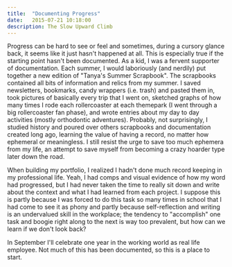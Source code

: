 ```yaml
---
title:  "Documenting Progress"
date:   2015-07-21 10:18:00
description: The Slow Upward Climb
---
```


Progress can be hard to see or feel and sometimes, during a cursory glance back, it seems like it just hasn't happened at all. 
This is especially true if the starting point hasn't been documented. As a kid, I was a fervent supporter of documentation. Each summer, I would laboriously (and nerdily) put together a new edition of "Tanya's Summer Scrapbook". The scrapbooks contained all bits of information and relics from my summer. I saved newsletters, bookmarks, candy wrappers (i.e. trash) and pasted them in, took pictures of basically every trip that I went on, sketched graphs of how many times I rode each rollercoaster at each themepark (I went through a big rollercoaster fan phase), and wrote entries about my day to day activities (mostly orthodontic adventures). Probably, not surprisingly, I studied history and poured over others scrapbooks and documentation created long ago, learning the value of having a record, no matter how ephemeral or meaningless. I still resist the urge to save too much ephemera from my life, an attempt to save myself from becoming a crazy hoarder type later down the road. 

When building my portfolio, I realized I hadn't done much record keeping in my professional life. Yeah, I had comps and visual evidence of how my word had progressed, but I had never taken the time to really sit down and write about the context and what I had learned from each project. I suppose this is partly because I was forced to do this task so many times in school that I had come to see it as phony and partly because self-reflection and writing is an undervalued skill in the workplace; the tendency to "accomplish" one task and boogie right along to the next is way too prevalent, but how can we learn if we don't look back?

In September I'll celebrate one year in the working world as real life employee. Not much of this has been documented, so this is a place to start. 